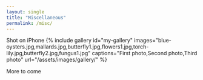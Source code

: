 ```yaml
---
layout: single
title: "Miscellaneous"
permalink: /misc/
---
```


Shot on iPhone
{% include gallery
   id="my-gallery"
   images="blue-oysters.jpg,mallards.jpg,butterfly1.jpg,flowers1.jpg,torch-lily.jpg,butterfly2.jpg,fungus1.jpg"
   captions="First photo,Second photo,Third photo"
   url="/assets/images/gallery/"
%}

More to come